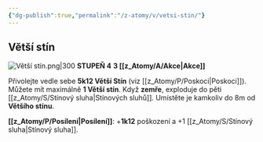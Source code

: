 ```yaml
---
{"dg-publish":true,"permalink":"/z-atomy/v/vetsi-stin/"}
---
```


## Větší stín
![Větší stín.png|300](/img/user/z_img/V%C4%9Bt%C5%A1%C3%AD%20st%C3%ADn.png)
**STUPEŇ 4**
**3 [[z_Atomy/A/Akce\|Akce]]**

Přivolejte vedle sebe **5k12 Větší Stín** (viz [[z_Atomy/P/Poskoci\|Poskoci]]). Můžete mít maximálně **1 Větší stín**. 
Když **zemře**, exploduje do pěti [[z_Atomy/S/Stínový sluha\|Stínových sluhů]]. Umístěte je kamkoliv do 8m od **Většího stínu**.

**[[z_Atomy/P/Posílení\|Posílení]]**: +**1k12** poškození a +1 [[z_Atomy/S/Stínový sluha\|Stínový sluha]].